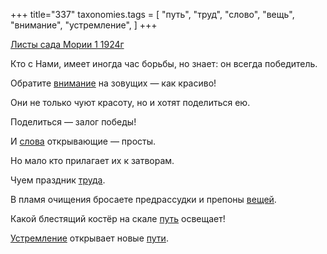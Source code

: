 +++
title="337"
taxonomies.tags = [
 "путь",
 "труд",
 "слово",
 "вещь",
 "внимание",
 "устремление",
]
+++

[Листы сада Мории 1 1924г](/agni/1924)

Кто с Нами, имеет иногда час борьбы, но знает: он всегда победитель.   

Обратите [внимание](/tags/внимание) на зовущих — как красиво!   

Они не только чуют красоту, но и хотят поделиться ею.   

Поделиться — залог победы!   

И [слова](/tags/слово) открывающие — просты.   

Но мало кто прилагает их к затворам.   

Чуем праздник [труда](/tags/труд).   

В пламя очищения бросаете предрассудки и препоны [вещей](/tags/вещь).   

Какой блестящий костёр на скале [путь](/tags/путь) освещает!   

[Устремление](/tags/устремление) открывает новые [пути](/tags/путь).   

